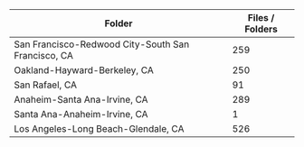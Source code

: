 | Folder                                             |   Files / Folders |
|----------------------------------------------------|-------------------|
| San Francisco-Redwood City-South San Francisco, CA |               259 |
| Oakland-Hayward-Berkeley, CA                       |               250 |
| San Rafael, CA                                     |                91 |
| Anaheim-Santa Ana-Irvine, CA                       |               289 |
| Santa Ana-Anaheim-Irvine, CA                       |                 1 |
| Los Angeles-Long Beach-Glendale, CA                |               526 |